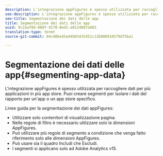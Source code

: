 ```yaml
---
description: L'integrazione appFigures è spesso utilizzata per raccogliere dati per più applicazioni in più app store. Puoi creare segmenti per isolare i dati del rapporto per un'app o un app store specifico.
seo-description: L'integrazione appFigures è spesso utilizzata per raccogliere dati per più applicazioni in più app store. Puoi creare segmenti per isolare i dati del rapporto per un'app o un app store specifico.
seo-title: Segmentazione dei dati delle app
title: Segmentazione dei dati delle app
uuid: 9c2aaf0d-088f-4178-8ed1-a8124087a683
translation-type: tm+mt
source-git-commit: 84c40be45ed4b03435451c12b000910579d75ba1

---
```



# Segmentazione dei dati delle app{#segmenting-app-data}

L'integrazione appFigures è spesso utilizzata per raccogliere dati per più applicazioni in più app store. Puoi creare segmenti per isolare i dati del rapporto per un'app o un app store specifico.

Linee guida per la segmentazione dei dati appFigures:

* Utilizzare solo contenitori di visualizzazione pagina.
* Nelle regole di filtro è necessario utilizzare solo le dimensioni [](/help/import/data-connectors/appfigures-overview/appfigures-metrics.md) AppFigures.
* Può utilizzare più regole di segmento a condizione che venga fatto riferimento solo alle dimensioni [](/help/import/data-connectors/appfigures-overview/appfigures-segment-filter.md) AppFigures.
* Può usare sia il quadro Includi che Escludi.
* I segmenti si applicano solo ad Adobe Analytics v15.
